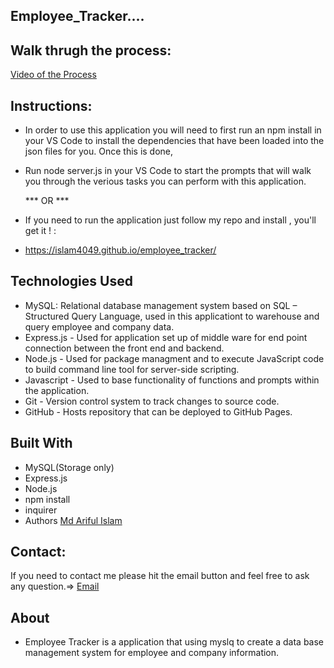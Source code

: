 ## Employee_Tracker....

## Walk thrugh the process:
[Video of the Process](https://drive.google.com/file/d/11kMv4RU-l8TPLHOOSN0UZTcKMoBlVN7s/view?usp=sharing)

## Instructions:
* In order to use this application you will need to first run an npm install in your VS Code 
  to install the dependencies that have been loaded into the json files for you. Once this is done,
* Run node server.js in your VS Code to start the prompts that will walk you through the verious 
  tasks you can perform with this application.
  
  *** OR ***
 * If you need to run the application just follow my repo and install , you'll get it ! :
 * https://islam4049.github.io/employee_tracker/
  

## Technologies Used
* MySQL: Relational database management system based on SQL – Structured Query Language,
  used in this applicationt to warehouse and query employee and company data.
* Express.js - Used for application set up of middle ware for end point connection between the front end and backend.
* Node.js - Used for package managment and to execute JavaScript code to build command line tool for server-side scripting.
* Javascript - Used to base functionality of functions and prompts within the application.
* Git - Version control system to track changes to source code.
* GitHub - Hosts repository that can be deployed to GitHub Pages.


## Built With
* MySQL(Storage only)
* Express.js
* Node.js
* npm install
* inquirer
* Authors
[Md Ariful Islam](https://www.github.com/Islam4049)

## Contact:
If you need to contact me please hit the email button and feel free to ask any question.=>
[Email](mdislam4049@gmail.com)


## About
 * Employee Tracker is a application that using myslq to create a data base management system for employee and company information.
